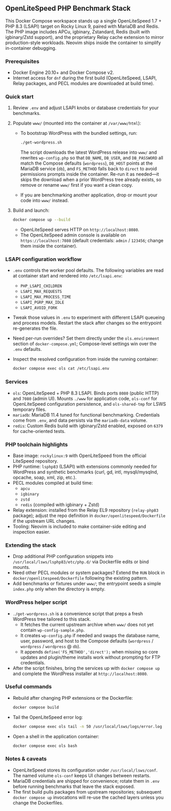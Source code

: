 ## OpenLiteSpeed PHP Benchmark Stack

This Docker Compose workspace stands up a single OpenLiteSpeed 1.7 + PHP 8.3 (LSAPI) target on Rocky Linux 9, paired with MariaDB and Redis. The PHP image includes APCu, igbinary, Zstandard, Redis (built with igbinary/Zstd support), and the proprietary Relay cache extension to mirror production-style workloads. Neovim ships inside the container to simplify in-container debugging.

### Prerequisites

- Docker Engine 20.10+ and Docker Compose v2.
- Internet access for `dnf` during the first build (OpenLiteSpeed, LSAPI, Relay packages, and PECL modules are downloaded at build time).

### Quick start

1. Review `.env` and adjust LSAPI knobs or database credentials for your benchmarks.
2. Populate `www/` (mounted into the container at `/var/www/html`):
   - To bootstrap WordPress with the bundled settings, run:

     ```sh
     ./get-wordpress.sh
     ```

     The script downloads the latest WordPress release into `www/` and rewrites `wp-config.php` so that `DB_NAME`, `DB_USER`, and `DB_PASSWORD` all match the Compose defaults (`wordpress`), `DB_HOST` points at the MariaDB service (`db`), and `FS_METHOD` falls back to `direct` to avoid permissions prompts inside the container. Re-run it as needed—it skips the download when a prior WordPress tree already exists, so remove or rename `www/` first if you want a clean copy.

   - If you are benchmarking another application, drop or mount your code into `www/` instead.
3. Build and launch:

   ```sh
   docker compose up --build
   ```

   - OpenLiteSpeed serves HTTP on `http://localhost:8080`.
   - The OpenLiteSpeed admin console is available on `https://localhost:7080` (default credentials: `admin` / `123456`; change them inside the container).

### LSAPI configuration workflow

- `.env` controls the worker pool defaults. The following variables are read at container start and rendered into `/etc/lsapi.env`:
  - `PHP_LSAPI_CHILDREN`
  - `LSAPI_MAX_REQUESTS`
  - `LSAPI_MAX_PROCESS_TIME`
  - `LSAPI_PGRP_MAX_IDLE`
  - `LSAPI_AVOID_FORK`
- Tweak those values in `.env` to experiment with different LSAPI queueing and process models. Restart the stack after changes so the entrypoint re-generates the file.
- Need per-run overrides? Set them directly under the `ols.environment` section of `docker-compose.yml`; Compose-level settings win over the `.env` defaults.
- Inspect the resolved configuration from inside the running container:

  ```sh
  docker compose exec ols cat /etc/lsapi.env
  ```

### Services

- `ols`: OpenLiteSpeed + PHP 8.3 LSAPI. Binds ports `8080` (public HTTP) and `7080` (admin UI). Mounts `./www` for application code, `ols-conf` for OpenLiteSpeed configuration persistence, and `ols-shared-tmp` for LSWS temporary files.
- `mariadb`: MariaDB 11.4 tuned for functional benchmarking. Credentials come from `.env`, and data persists via the `mariadb-data` volume.
- `redis`: Custom Redis build with igbinary/Zstd enabled, exposed on `6379` for cache-oriented tests.

### PHP toolchain highlights

- Base image: `rockylinux:9` with OpenLiteSpeed from the official LiteSpeed repository.
- PHP runtime: `lsphp83` (LSAPI) with extensions commonly needed for WordPress and synthetic benchmarks (curl, gd, intl, mysqli/mysqlnd, opcache, soap, xml, zip, etc.).
- PECL modules compiled at build time:
  - `apcu`
  - `igbinary`
  - `zstd`
  - `redis` (compiled with igbinary + Zstd)
- Relay extension: installed from the Relay EL9 repository (`relay-php83` package); adjust the repo definition in `docker/openlitespeed/Dockerfile` if the upstream URL changes.
- Tooling: Neovim is included to make container-side editing and inspection easier.

### Extending the stack

- Drop additional PHP configuration snippets into `/usr/local/lsws/lsphp83/etc/php.d/` via Dockerfile edits or bind mounts.
- Need other PECL modules or system packages? Extend the `RUN` block in `docker/openlitespeed/Dockerfile` following the existing pattern.
- Add benchmarks or fixtures under `www/`; the entrypoint seeds a simple `index.php` only when the directory is empty.

### WordPress helper script

- `./get-wordpress.sh` is a convenience script that preps a fresh WordPress tree tailored to this stack.
  - It fetches the current upstream archive when `www/` does not yet contain `wp-config-sample.php`.
  - It creates `wp-config.php` if needed and swaps the database name, user, password, and host to the Compose defaults (`wordpress` / `wordpress` / `wordpress` @ `db`).
  - It appends `define('FS_METHOD','direct');` when missing so core updates and plugin/theme installs work without prompting for FTP credentials.
- After the script finishes, bring the services up with `docker compose up` and complete the WordPress installer at `http://localhost:8080`.

### Useful commands

- Rebuild after changing PHP extensions or the Dockerfile:

  ```sh
  docker compose build
  ```

- Tail the OpenLiteSpeed error log:

  ```sh
  docker compose exec ols tail -n 50 /usr/local/lsws/logs/error.log
  ```

- Open a shell in the application container:

  ```sh
  docker compose exec ols bash
  ```

### Notes & caveats

- OpenLiteSpeed stores its configuration under `/usr/local/lsws/conf`. The named volume `ols-conf` keeps UI changes between restarts.
- MariaDB credentials are shipped for convenience; rotate them in `.env` before running benchmarks that leave the stack exposed.
- The first build pulls packages from upstream repositories; subsequent `docker compose up` invocations will re-use the cached layers unless you change the Dockerfiles.
